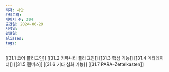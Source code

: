 ```yaml
---
저자: 시안
카테고리:
페이지 수: 304
출간일: 2024-06-29
시작일:
완료일:
aliases:
tags:
---
```

[[31.1 코어 플러그인]]
[[31.2 커뮤니티 플러그인]]
[[31.3 핵심 기능]]
[[31.4 메타데이터]]
[[31.5 캔버스]]
[[31.6 기타 심화 기능]]
[[31.7 PARA-Zettelkasten]]
